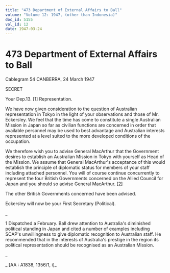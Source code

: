 ```yaml
---
title: "473 Department of External Affairs to Ball"
volume: "Volume 12: 1947, (other than Indonesia)"
doc_id: 5155
vol_id: 12
date: 1947-03-24
---
```


# 473 Department of External Affairs to Ball

Cablegram 54 CANBERRA, 24 March 1947

SECRET

Your Dep.13. [1] Representation.

We have now given consideration to the question of Australian representation in Tokyo in the light of your observations and those of Mr. Eckersley. We feel that the time has come to constitute a single Australian Mission in Japan so far as civilian functions are concerned in order that available personnel may be used to best advantage and Australian interests represented at a level suited to the more developed conditions of the occupation.

We therefore wish you to advise General MacArthur that the Government desires to establish an Australian Mission in Tokyo with yourself as Head of the Mission. We assume that General MacArthur's acceptance of this would establish the principle of diplomatic status for members of your staff including attached personnel. You will of course continue concurrently to represent the four British Governments concerned on the Allied Council for Japan and you should so advise General MacArthur. [2]

The other British Governments concerned have been advised.

Eckersley will now be your First Secretary (Political).

_

1 Dispatched a February. Ball drew attention to Australia's diminished political standing in Japan and cited a number of examples including SCAP's unwillingness to give diplomatic recognition to Australian staff. He recommended that in the interests of Australia's prestige in the region its political representation should be recognised as an Australian Mission.

_

_ [AA : A1838, 1356/1, i]_
